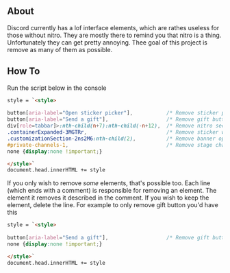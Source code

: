 ## About
Discord currently has a lof interface elements, which are rathes useless for those without nitro. 
They are mostly there to remind you that nitro is a thing.
Unfortunately they can get pretty annoying.
Thee goal of this project is remove as many of them as possible.

## How To
Run the script below in the console
```html
style = `<style>
  
button[aria-label="Open sticker picker"],           /* Remove sticker picker */
button[aria-label="Send a gift"],                   /* Remove gift button */
div[role=tabbar]>:nth-child(n+7):nth-child(-n+12),  /* Remove nitro section in options */
.containerExpanded-3MGTRr,                          /* Remove sticker wave option in new DMs */
.customizationSection-2ns2M6:nth-child(2),          /* Remove banner option in profile customization */
#private-channels-1,                                /* Remove stage channels */
none {display:none !important;}

</style>`
document.head.innerHTML += style
```
If you only wish to remove _some_ elements, that's possible too.
Each line (which ends with a comment) is responsible for removing an element.
The element it removes it described in the comment. 
If you wish to keep the element, delete the line.
For example to only remove gift button you'd have this

```html
style = `<style>
  
button[aria-label="Send a gift"],                   /* Remove gift button */
none {display:none !important;}

</style>`
document.head.innerHTML += style
```
